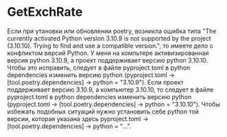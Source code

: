 # GetExchRate

Если при утановки или обновлении poetry, возникла ошибка типа "The currently activated Python version 3.10.9 
is not supported by the project (3.10.10). Trying to find and use a compatible version.", то имеете дело с конфликтом
версий Python.
У меня на компьтере активизированная версия python 3.10.9, а проект поддерживает версию python 3.10.10. 
Чтобы это исправить, следует в файле pyproject.toml в python dependencies изменить версию python 
(pyproject.toml -> [tool.poetry.dependencies] -> python = "3.10.9").
Если проект поддерживает версию 3.10.9, а компьютер 3.10.10, то следует в файле pyproject.toml в python dependencies 
изменить версию python (pyproject.toml -> [tool.poetry.dependencies] -> python = "3.10.10").
Чтобы избежать подобных ситуаций нужно установить себе python той версии, которая указана здесь 
pyproject.toml -> [tool.poetry.dependencies] -> python = "...".